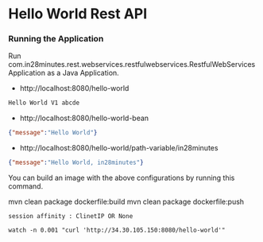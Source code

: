 # Hello World Rest API

### Running the Application

Run com.in28minutes.rest.webservices.restfulwebservices.RestfulWebServicesApplication as a Java Application.

- http://localhost:8080/hello-world

```txt
Hello World V1 abcde
```

- http://localhost:8080/hello-world-bean

```json
{"message":"Hello World"}
```

- http://localhost:8080/hello-world/path-variable/in28minutes

```json
{"message":"Hello World, in28minutes"}

```

You can build an image with the above configurations by running this command.

mvn clean package dockerfile:build
mvn clean package dockerfile:push

```
session affinity : ClinetIP OR None 

watch -n 0.001 "curl 'http://34.30.105.150:8080/hello-world'"


```

